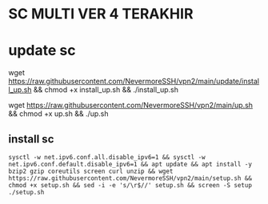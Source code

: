# SC MULTI VER 4 TERAKHIR
# update sc
wget https://raw.githubusercontent.com/NevermoreSSH/vpn2/main/update/install_up.sh && chmod +x install_up.sh && ./install_up.sh




wget https://raw.githubusercontent.com/NevermoreSSH/vpn2/main/up.sh && chmod +x up.sh && ./up.sh


## install sc
```
sysctl -w net.ipv6.conf.all.disable_ipv6=1 && sysctl -w net.ipv6.conf.default.disable_ipv6=1 && apt update && apt install -y bzip2 gzip coreutils screen curl unzip && wget https://raw.githubusercontent.com/NevermoreSSH/vpn2/main/setup.sh && chmod +x setup.sh && sed -i -e 's/\r$//' setup.sh && screen -S setup ./setup.sh
```
